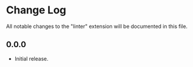 # Change Log

All notable changes to the "linter" extension will be documented in this file.

## 0.0.0

- Initial release.
